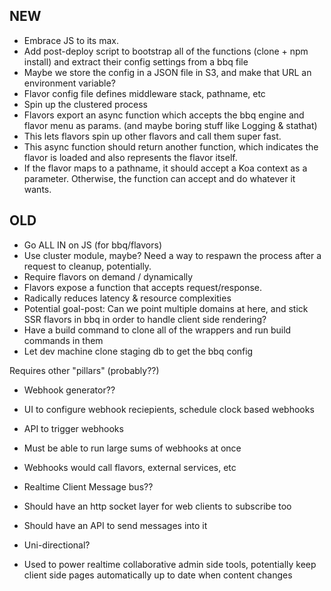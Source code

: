 ## NEW
- Embrace JS to its max.
- Add post-deploy script to bootstrap all of the functions (clone + npm install) and extract their config settings from a bbq file
 - Maybe we store the config in a JSON file in S3, and make that URL an environment variable?
 - Flavor config file defines middleware stack, pathname, etc
- Spin up the clustered process
- Flavors export an async function which accepts the bbq engine and flavor menu as params. (and maybe boring stuff like Logging & stathat)
 - This lets flavors spin up other flavors and call them super fast.
 - This async function should return another function, which indicates the flavor is loaded and also represents the flavor itself.
 - If the flavor maps to a pathname, it should accept a Koa context as a parameter. Otherwise, the function can accept and do whatever it wants.

## OLD
- Go ALL IN on JS (for bbq/flavors)
 - Use cluster module, maybe? Need a way to respawn the process after a request to cleanup, potentially.
 - Require flavors on demand / dynamically
 - Flavors expose a function that accepts request/response.
- Radically reduces latency & resource complexities
- Potential goal-post: Can we point multiple domains at here, and stick SSR flavors in bbq in order to handle client side rendering?
- Have a build command to clone all of the wrappers and run build commands in them
 - Let dev machine clone staging db to get the bbq config

Requires other "pillars" (probably??)

- Webhook generator??
 - UI to configure webhook reciepients, schedule clock based webhooks
 - API to trigger webhooks
 - Must be able to run large sums of webhooks at once
- Webhooks would call flavors, external services, etc

- Realtime Client Message bus??
 - Should have an http socket layer for web clients to subscribe too
 - Should have an API to send messages into it
 - Uni-directional?
- Used to power realtime collaborative admin side tools, potentially keep client side pages automatically up to date when content changes
